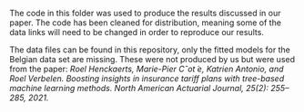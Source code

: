 The code in this folder was used to produce the results discussed in our paper. 
The code has been cleaned for distribution, meaning some of the data links will need to be changed in order to reproduce our results. 

The data files can be found in this repository, only the fitted models for the Belgian data set are missing. These were not produced by us but were used from the paper:
*Roel Henckaerts, Marie-Pier Cˆot ́e, Katrien Antonio, and Roel Verbelen. Boosting insights in insurance
tariff plans with tree-based machine learning methods. North American Actuarial Journal, 25(2):
255–285, 2021.*
